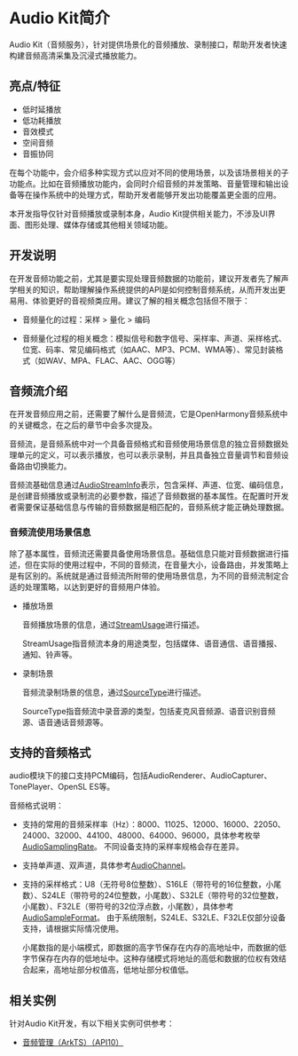 # Audio Kit简介

Audio Kit（音频服务），针对提供场景化的音频播放、录制接口，帮助开发者快速构建音频高清采集及沉浸式播放能力。

## 亮点/特征

- 低时延播放
- 低功耗播放
- 音效模式
- 空间音频
- 音振协同

在每个功能中，会介绍多种实现方式以应对不同的使用场景，以及该场景相关的子功能点。比如在音频播放功能内，会同时介绍音频的并发策略、音量管理和输出设备等在操作系统中的处理方式，帮助开发者能够开发出功能覆盖更全面的应用。

本开发指导仅针对音频播放或录制本身，Audio Kit提供相关能力，不涉及UI界面、图形处理、媒体存储或其他相关领域功能。

## 开发说明

在开发音频功能之前，尤其是要实现处理音频数据的功能前，建议开发者先了解声学相关的知识，帮助理解操作系统提供的API是如何控制音频系统，从而开发出更易用、体验更好的音视频类应用。建议了解的相关概念包括但不限于：

- 音频量化的过程：采样 &gt; 量化 &gt; 编码

- 音频量化过程的相关概念：模拟信号和数字信号、采样率、声道、采样格式、位宽、码率、常见编码格式（如AAC、MP3、PCM、WMA等）、常见封装格式（如WAV、MPA、FLAC、AAC、OGG等）

## 音频流介绍

在开发音频应用之前，还需要了解什么是音频流，它是OpenHarmony音频系统中的关键概念，在之后的章节中会多次提及。

音频流，是音频系统中对一个具备音频格式和音频使用场景信息的独立音频数据处理单元的定义，可以表示播放，也可以表示录制，并且具备独立音量调节和音频设备路由切换能力。

音频流基础信息通过[AudioStreamInfo](../reference/apis/js-apis-audio.md#audiostreaminfo8)表示，包含采样、声道、位宽、编码信息，是创建音频播放或录制流的必要参数，描述了音频数据的基本属性。在配置时开发者需要保证基础信息与传输的音频数据是相匹配的，音频系统才能正确处理数据。

### 音频流使用场景信息

除了基本属性，音频流还需要具备使用场景信息。基础信息只能对音频数据进行描述，但在实际的使用过程中，不同的音频流，在音量大小，设备路由，并发策略上是有区别的。系统就是通过音频流所附带的使用场景信息，为不同的音频流制定合适的处理策略，以达到更好的音频用户体验。

- 播放场景

  音频播放场景的信息，通过[StreamUsage](../reference/apis/js-apis-audio.md#streamusage)进行描述。

  StreamUsage指音频流本身的用途类型，包括媒体、语音通信、语音播报、通知、铃声等。

- 录制场景

  音频流录制场景的信息，通过[SourceType](../reference/apis/js-apis-audio.md#sourcetype8)进行描述。

  SourceType指音频流中录音源的类型，包括麦克风音频源、语音识别音频源、语音通话音频源等。

## 支持的音频格式

audio模块下的接口支持PCM编码，包括AudioRenderer、AudioCapturer、TonePlayer、OpenSL ES等。

音频格式说明：

- 支持的常用的音频采样率（Hz）：8000、11025、12000、16000、22050、24000、32000、44100、48000、64000、96000，具体参考枚举[AudioSamplingRate](../reference/apis/js-apis-audio.md#audiosamplingrate8)。
  不同设备支持的采样率规格会存在差异。

- 支持单声道、双声道，具体参考[AudioChannel](../reference/apis/js-apis-audio.md#audiochannel8)。

- 支持的采样格式：U8（无符号8位整数）、S16LE（带符号的16位整数，小尾数）、S24LE（带符号的24位整数，小尾数）、S32LE（带符号的32位整数，小尾数）、F32LE（带符号的32位浮点数，小尾数），具体参考[AudioSampleFormat](../reference/apis/js-apis-audio.md#audiosampleformat8)。
  由于系统限制，S24LE、S32LE、F32LE仅部分设备支持，请根据实际情况使用。

  小尾数指的是小端模式，即数据的高字节保存在内存的高地址中，而数据的低字节保存在内存的低地址中。这种存储模式将地址的高低和数据的位权有效结合起来，高地址部分权值高，低地址部分权值低。

## 相关实例

针对Audio Kit开发，有以下相关实例可供参考：

- [音频管理（ArkTS）（API10）](https://gitee.com/openharmony/applications_app_samples/tree/master/code/BasicFeature/Media/Audio)